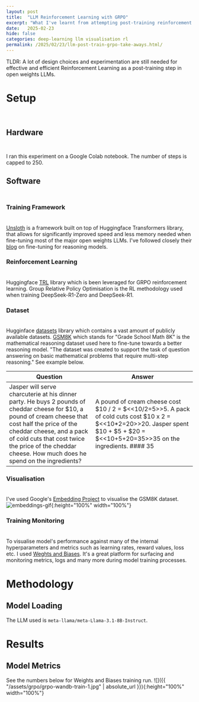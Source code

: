 ```yaml
---
layout: post
title:  "LLM Reinforcement Learning with GRPO"
excerpt: "What I've learnt from attempting post-training reinforcement learning on open weights LLM."
date:   2025-02-23
hide: false
categories: deep-learning llm visualisation rl
permalink: /2025/02/23/llm-post-train-grpo-take-aways.html/
---
```


TLDR: A lot of design choices and experimentation are still needed for effective and efficient Reinforcement Learning as a post-training step in open weights LLMs.

# Setup <br><br>

## Hardware <br><br>

I ran this experiment on a Google Colab notebook. The number of steps is capped to 250.

## Software <br><br>

### Training Framework <br><br>

[Unsloth](https://unsloth.ai/) is a framework built on top of Huggingface Transformers library, that allows for significantly improved speed and less memory needed when fine-tuning most of the major open weights LLMs. I've followed closely their [blog](https://unsloth.ai/blog/r1-reasoning) on fine-tuning for reasoning models.

### Reinforcement Learning <br><br>

Huggingface [TRL](https://huggingface.co/docs/trl/en/index) library which is been leveraged for GRPO reinforcement learning. Group Relative Policy Optimisation is the RL methodology used when training DeepSeek-R1-Zero and DeepSeek-R1.

### Dataset <br><br>

Hugginface [datasets](https://huggingface.co/docs/datasets/en/index) library which contains a vast amount of publicly available datasets. [GSM8K](https://huggingface.co/datasets/openai/gsm8k) which stands for "Grade School Math 8K" is the mathematical reasoning dataset used here to fine-tune towards a better reasoning model. "The dataset was created to support the task of question answering on basic mathematical problems that require multi-step reasoning." See example below.

| Question | Answer |
| ----------- | ----------- |
| Jasper will serve charcuterie at his dinner party. He buys 2 pounds of cheddar cheese for $10, a pound of cream cheese that cost half the price of the cheddar cheese, and a pack of cold cuts that cost twice the price of the cheddar cheese. How much does he spend on the ingredients? | A pound of cream cheese cost $10 / 2 = $<<10/2=5>>5. A pack of cold cuts cost $10 x 2 = $<<10*2=20>>20. Jasper spent $10 + $5 + $20 = $<<10+5+20=35>>35 on the ingredients. #### 35 |

### Visualisation <br><br>

I've used Google's [Embedding Project](https://projector.tensorflow.org/) to visualise the GSM8K dataset.
![embeddings-gif](/grpo/gsm8k-embeddings-viz.gif){:height="100%" width="100%"}

### Training Monitoring <br><br>

To visualise model's performance against many of the internal hyperparameters and metrics such as learning rates, reward values, loss etc. I used [Weghts and Biases](https://wandb.ai/site/). It's a great platform for surfacing and monitoring metrics, logs and many more during model training processes.

# Methodology

## Model Loading

The LLM used is `meta-llama/meta-Llama-3.1-8B-Instruct`.

# Results

## Model Metrics

See the numbers below for Weights and Biases training run.
![]({{ "/assets/grpo/grpo-wandb-train-1.jpg" | absolute_url }}){:height="100%" width="100%"}
